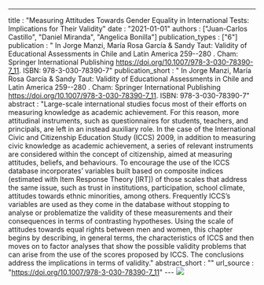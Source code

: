 ---
title : "Measuring Attitudes Towards Gender Equality in International Tests: Implications for Their Validity"
date : "2021-01-01"
authors : ["Juan-Carlos Castillo", "Daniel Miranda", "Angelica Bonilla"]
publication_types : ["6"]
publication : "  In Jorge Manzi, María Rosa García & Sandy Taut: Validity of Educational Assessments in Chile and Latin America 259--280 . Cham: Springer International Publishing https://doi.org/10.1007/978-3-030-78390-7_11. ISBN: 978-3-030-78390-7"
publication_short : "  In Jorge Manzi, María Rosa García & Sandy Taut: Validity of Educational Assessments in Chile and Latin America 259--280 . Cham: Springer International Publishing https://doi.org/10.1007/978-3-030-78390-7_11. ISBN: 978-3-030-78390-7"
abstract : "Large-scale international studies focus most of their efforts on measuring knowledge as academic achievement. For this reason, more attitudinal instruments, such as questionnaires for students, teachers, and principals, are left in an instead auxiliary role. In the case of the International Civic and Citizenship Education Study (ICCS) 2009, in addition to measuring civic knowledge as academic achievement, a series of relevant instruments are considered within the concept of citizenship, aimed at measuring attitudes, beliefs, and behaviours. To encourage the use of the ICCS database incorporates’ variables built based on composite indices (estimated with Item Response Theory [IRT]) of those scales that address the same issue, such as trust in institutions, participation, school climate, attitudes towards ethnic minorities, among others. Frequently ICCS’s variables are used as they come in the database without stopping to analyse or problematize the validity of these measurements and their consequences in terms of contrasting hypotheses. Using the scale of attitudes towards equal rights between men and women, this chapter begins by describing, in general terms, the characteristics of ICCS and then moves on to factor analyses that show the possible validity problems that can arise from the use of the scores proposed by ICCS. The conclusions address the implications in terms of validity."
abstract_short : ""
url_source : "https://doi.org/10.1007/978-3-030-78390-7_11"
--- ![](https://media.springernature.com/w306/springer-static/cover-hires/book/978-3-030-78390-7)
